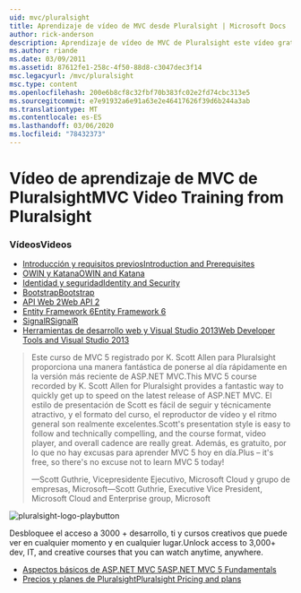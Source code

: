 ```yaml
---
uid: mvc/pluralsight
title: Aprendizaje de vídeo de MVC desde Pluralsight | Microsoft Docs
author: rick-anderson
description: Aprendizaje de vídeo de MVC de Pluralsight este vídeo gratuito le ayudará a ponerse en marcha con ASP.NET MVC. Abarca todo, desde la configuración de un desarrollo...
ms.author: riande
ms.date: 03/09/2011
ms.assetid: 87612fe1-258c-4f50-88d8-c3047dec3f14
msc.legacyurl: /mvc/pluralsight
msc.type: content
ms.openlocfilehash: 200e6b8cf8c32fbf70b383fc02e2fd74cbc313e5
ms.sourcegitcommit: e7e91932a6e91a63e2e46417626f39d6b244a3ab
ms.translationtype: MT
ms.contentlocale: es-ES
ms.lasthandoff: 03/06/2020
ms.locfileid: "78432373"
---
```

# <a name="mvc-video-training-from-pluralsight"></a><span data-ttu-id="ae864-104">Vídeo de aprendizaje de MVC de Pluralsight</span><span class="sxs-lookup"><span data-stu-id="ae864-104">MVC Video Training from Pluralsight</span></span>

### <a name="videos"></a><span data-ttu-id="ae864-105">Vídeos</span><span class="sxs-lookup"><span data-stu-id="ae864-105">Videos</span></span>

- [<span data-ttu-id="ae864-106">Introducción y requisitos previos</span><span class="sxs-lookup"><span data-stu-id="ae864-106">Introduction and Prerequisites</span></span>](https://pluralsight.com/training/Player?author=scott-allen&name=aspdotnet-mvc5-fundamentals-m1-introduction&mode=live&clip=0&course=aspdotnet-mvc5-fundamentals)
- [<span data-ttu-id="ae864-107">OWIN y Katana</span><span class="sxs-lookup"><span data-stu-id="ae864-107">OWIN and Katana</span></span>](https://pluralsight.com/training/Player?author=scott-allen&name=aspdotnet-mvc5-fundamentals-m2-katana&mode=live&clip=0&course=aspdotnet-mvc5-fundamentals)
- [<span data-ttu-id="ae864-108">Identidad y seguridad</span><span class="sxs-lookup"><span data-stu-id="ae864-108">Identity and Security</span></span>](https://pluralsight.com/training/Player?author=scott-allen&name=aspdotnet-mvc5-fundamentals-m3-identity&mode=live&clip=0&course=aspdotnet-mvc5-fundamentals)
- [<span data-ttu-id="ae864-109">Bootstrap</span><span class="sxs-lookup"><span data-stu-id="ae864-109">Bootstrap</span></span>](https://pluralsight.com/training/Player?author=scott-allen&name=aspdotnet-mvc5-fundamentals-m4-bootstrap&mode=live&clip=0&course=aspdotnet-mvc5-fundamentals)
- [<span data-ttu-id="ae864-110">API Web 2</span><span class="sxs-lookup"><span data-stu-id="ae864-110">Web API 2</span></span>](https://pluralsight.com/training/Player?author=scott-allen&name=aspdotnet-mvc5-fundamentals-m5-webapi2&mode=live&clip=0&course=aspdotnet-mvc5-fundamentals)
- [<span data-ttu-id="ae864-111">Entity Framework 6</span><span class="sxs-lookup"><span data-stu-id="ae864-111">Entity Framework 6</span></span>](https://pluralsight.com/training/Player?author=scott-allen&name=aspdotnet-mvc5-fundamentals-m6-ef6&mode=live&clip=0&course=aspdotnet-mvc5-fundamentals)
- [<span data-ttu-id="ae864-112">SignalR</span><span class="sxs-lookup"><span data-stu-id="ae864-112">SignalR</span></span>](https://pluralsight.com/training/Player?author=scott-allen&name=aspdotnet-mvc5-fundamentals-m7-signalr&mode=live&clip=0&course=aspdotnet-mvc5-fundamentals)
- [<span data-ttu-id="ae864-113">Herramientas de desarrollo web y Visual Studio 2013</span><span class="sxs-lookup"><span data-stu-id="ae864-113">Web Developer Tools and Visual Studio 2013</span></span>](https://pluralsight.com/training/Player?author=scott-allen&name=aspdotnet-mvc5-fundamentals-m8-visualstudio&mode=live&clip=0&course=aspdotnet-mvc5-fundamentals)

> <span data-ttu-id="ae864-114">Este curso de MVC 5 registrado por K. Scott Allen para Pluralsight proporciona una manera fantástica de ponerse al día rápidamente en la versión más reciente de ASP.NET MVC.</span><span class="sxs-lookup"><span data-stu-id="ae864-114">This MVC 5 course recorded by K. Scott Allen for Pluralsight provides a fantastic way to quickly get up to speed on the latest release of ASP.NET MVC.</span></span> <span data-ttu-id="ae864-115">El estilo de presentación de Scott es fácil de seguir y técnicamente atractivo, y el formato del curso, el reproductor de vídeo y el ritmo general son realmente excelentes.</span><span class="sxs-lookup"><span data-stu-id="ae864-115">Scott's presentation style is easy to follow and technically compelling, and the course format, video player, and overall cadence are really great.</span></span> <span data-ttu-id="ae864-116">Además, es gratuito, por lo que no hay excusas para aprender MVC 5 hoy en día.</span><span class="sxs-lookup"><span data-stu-id="ae864-116">Plus – it's free, so there's no excuse not to learn MVC 5 today!</span></span>
>
> <span data-ttu-id="ae864-117">&mdash;Scott Guthrie, Vicepresidente Ejecutivo, Microsoft Cloud y grupo de empresas, Microsoft</span><span class="sxs-lookup"><span data-stu-id="ae864-117">&mdash;Scott Guthrie, Executive Vice President, Microsoft Cloud and Enterprise group, Microsoft</span></span>

![pluralsight-logo-playbutton](pluralsight/_static/image1.png)

<span data-ttu-id="ae864-119">Desbloquee el acceso a 3000 + desarrollo, ti y cursos creativos que puede ver en cualquier momento y en cualquier lugar.</span><span class="sxs-lookup"><span data-stu-id="ae864-119">Unlock access to 3,000+ dev, IT, and creative courses that you can watch anytime, anywhere.</span></span>

* [<span data-ttu-id="ae864-120">Aspectos básicos de ASP.NET MVC 5</span><span class="sxs-lookup"><span data-stu-id="ae864-120">ASP.NET MVC 5 Fundamentals</span></span>](https://www.pluralsight.com/courses/aspdotnet-mvc5-fundamentals)
* [<span data-ttu-id="ae864-121">Precios y planes de Pluralsight</span><span class="sxs-lookup"><span data-stu-id="ae864-121">Pluralsight Pricing and plans</span></span>](https://www.pluralsight.com/pricing)
